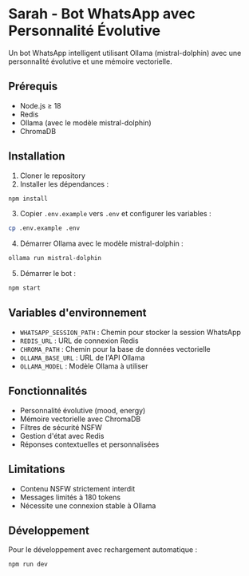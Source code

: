 # Sarah - Bot WhatsApp avec Personnalité Évolutive

Un bot WhatsApp intelligent utilisant Ollama (mistral-dolphin) avec une personnalité évolutive et une mémoire vectorielle.

## Prérequis

- Node.js ≥ 18
- Redis
- Ollama (avec le modèle mistral-dolphin)
- ChromaDB

## Installation

1. Cloner le repository
2. Installer les dépendances :
```bash
npm install
```

3. Copier `.env.example` vers `.env` et configurer les variables :
```bash
cp .env.example .env
```

4. Démarrer Ollama avec le modèle mistral-dolphin :
```bash
ollama run mistral-dolphin
```

5. Démarrer le bot :
```bash
npm start
```

## Variables d'environnement

- `WHATSAPP_SESSION_PATH` : Chemin pour stocker la session WhatsApp
- `REDIS_URL` : URL de connexion Redis
- `CHROMA_PATH` : Chemin pour la base de données vectorielle
- `OLLAMA_BASE_URL` : URL de l'API Ollama
- `OLLAMA_MODEL` : Modèle Ollama à utiliser

## Fonctionnalités

- Personnalité évolutive (mood, energy)
- Mémoire vectorielle avec ChromaDB
- Filtres de sécurité NSFW
- Gestion d'état avec Redis
- Réponses contextuelles et personnalisées

## Limitations

- Contenu NSFW strictement interdit
- Messages limités à 180 tokens
- Nécessite une connexion stable à Ollama

## Développement

Pour le développement avec rechargement automatique :
```bash
npm run dev
``` 